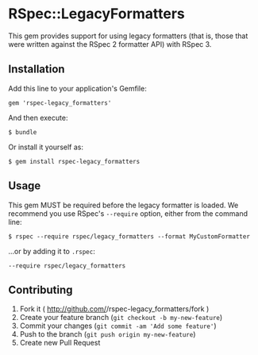 # RSpec::LegacyFormatters

This gem provides support for using legacy formatters (that is, those
that were written against the RSpec 2 formatter API) with RSpec 3.

## Installation

Add this line to your application's Gemfile:

    gem 'rspec-legacy_formatters'

And then execute:

    $ bundle

Or install it yourself as:

    $ gem install rspec-legacy_formatters

## Usage

This gem MUST be required before the legacy formatter is loaded. We recommend
you use RSpec's `--require` option, either from the command line:

```
$ rspec --require rspec/legacy_formatters --format MyCustomFormatter
```

...or by adding it to `.rspec`:

```
--require rspec/legacy_formatters
```

## Contributing

1. Fork it ( http://github.com/<my-github-username>/rspec-legacy_formatters/fork )
2. Create your feature branch (`git checkout -b my-new-feature`)
3. Commit your changes (`git commit -am 'Add some feature'`)
4. Push to the branch (`git push origin my-new-feature`)
5. Create new Pull Request
